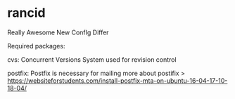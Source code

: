 # rancid
Really Awesome New ConfIg Differ

Required packages:

cvs: Concurrent Versions System used for revision control

postfix: Postfix is necessary for mailing more about postifix > https://websiteforstudents.com/install-postfix-mta-on-ubuntu-16-04-17-10-18-04/

